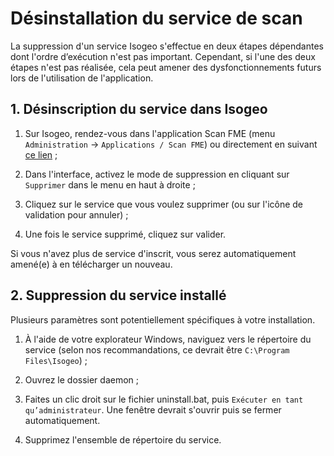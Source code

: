 # Désinstallation du service de scan

La suppression d'un service Isogeo s'effectue en deux étapes dépendantes dont l'ordre d’exécution n'est pas important. Cependant, si l'une des deux étapes n'est pas réalisée, cela peut amener des dysfonctionnements futurs lors de l'utilisation de l'application.

## 1. Désinscription du service dans Isogeo

1. Sur Isogeo, rendez-vous dans l'application Scan FME (menu `Administration` → `Applications / Scan FME`) ou directement en suivant [ce lien](https://app.isogeo.com/admin/isogeo-worker) ;

2. Dans l'interface, activez le mode de suppression en cliquant sur `Supprimer` dans le menu en haut à droite ;

3. Cliquez sur le service que vous voulez supprimer (ou sur l'icône de validation pour annuler) ;

4. Une fois le service supprimé, cliquez sur valider.

Si vous n'avez plus de service d'inscrit, vous serez automatiquement amené(e) à en télécharger un nouveau.

## 2. Suppression du service installé

Plusieurs paramètres sont potentiellement spécifiques à votre installation.

1. À l'aide de votre explorateur Windows, naviguez vers le répertoire du service (selon nos recommandations, ce devrait être `C:\Program Files\Isogeo`) ;

2. Ouvrez le dossier daemon ;

3. Faites un clic droit sur le fichier uninstall.bat, puis `Exécuter en tant qu’administrateur`. Une fenêtre devrait s'ouvrir puis se fermer automatiquement.

4. Supprimez l'ensemble de répertoire du service.
